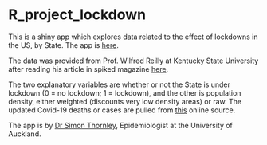 # R_project_lockdown

This is a shiny app which explores data related to the effect of lockdowns in the US, by State. The app is [here](https://sithor.shinyapps.io/lockdown/).

The data was provided from Prof. Wilfred Reilly at Kentucky State University after reading his article
in spiked magazine [here](https://www.spiked-online.com/2020/04/22/there-is-no-empirical-evidence-for-these-lockdowns/).

The two explanatory variables are whether or not the State is under lockdown (0 = no lockdown; 1 = lockdown), and the other is population density,
either weighted (discounts very low density areas) or raw. The updated Covid-19 deaths or cases are pulled from [this](https://covidtracking.com/api/v1/states/current.csv) online source.

The app is by [Dr Simon Thornley](https://unidirectory.auckland.ac.nz/profile/s-thornley), Epidemiologist at the University of Auckland.




